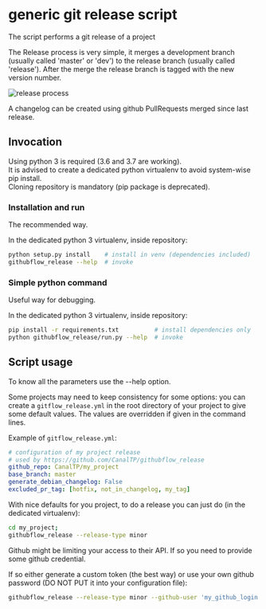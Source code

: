 # generic git release script

The script performs a git release of a project

The Release process is very simple, it merges a development branch (usually called 'master' or 'dev') to the release
branch (usually called 'release'). After the merge the release branch is tagged with the new version number.

![release process](doc/release.png)

A changelog can be created using github PullRequests merged since last release.

## Invocation

Using python 3 is required (3.6 and 3.7 are working).\
It is advised to create a dedicated python virtualenv to avoid system-wise pip install.\
Cloning repository is mandatory (pip package is deprecated).

### Installation and run

The recommended way.

In the dedicated python 3 virtualenv, inside repository:

```bash
python setup.py install    # install in venv (dependencies included)
githubflow_release --help  # invoke
```

### Simple python command

Useful way for debugging.

In the dedicated python 3 virtualenv, inside repository:

```bash
pip install -r requirements.txt          # install dependencies only
python githubflow_release/run.py --help  # invoke
```

## Script usage

To know all the parameters use the --help option.

Some projects may need to keep consistency for some options: you can create a `gitflow_release.yml` in the root
directory of your project to give some default values.
The values are overridden if given in the command lines.
  
Example of `gitflow_release.yml`:
  
```yml
# configuration of my project release
# used by https://github.com/CanalTP/githubflow_release
github_repo: CanalTP/my_project
base_branch: master
generate_debian_changelog: False
excluded_pr_tag: [hotfix, not_in_changelog, my_tag]
```

With nice defaults for you project, to do a release you can just do (in the dedicated virtualenv):

```bash
cd my_project;
githubflow_release --release-type minor
```

Github might be limiting your access to their API. If so you need to provide some github credential.

If so either generate a custom token (the best way) or use your own github password (DO NOT PUT it into
your configuration file):

```bash
githubflow_release --release-type minor --github-user 'my_github_login' --github-token 'my_github_custom_token_or_password'
```
